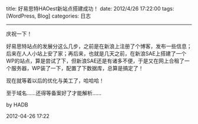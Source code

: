 title: 好易思特HAOest新站点搭建成功！
date: 2012/4/26 17:22:00
tags: [WordPress, Blog]
categories: 日志

---

庆祝一下！

好易思特站点的发展分这么几步，之前是在新浪上注册了个博客，发布一些信息；后来在人人小站上安了家；再后来，也就是几天之前，在新浪SAE上搭建了一个WP的站点，算是尝试了下，但新浪SAE还是有诸多不便，于是又在网上合租了一个服务器，WP装了一下，配置了下数据库，总算是搞定了！

现在就等着以后的优化与美工了，哈哈哈！

至于域名……还得等备案好了才能解析……

by HADB

2012-04-26 17:22